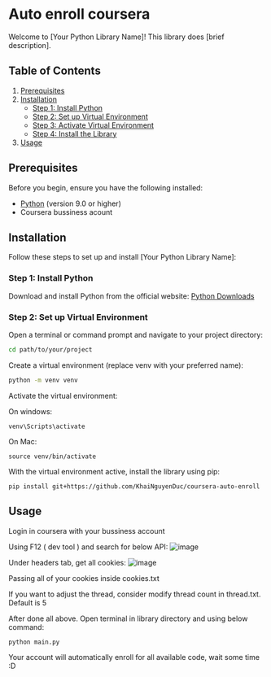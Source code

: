 # Auto enroll coursera

Welcome to [Your Python Library Name]! This library does [brief description].

## Table of Contents
1. [Prerequisites](#prerequisites)
2. [Installation](#installation)
   - [Step 1: Install Python](#step-1-install-python)
   - [Step 2: Set up Virtual Environment](#step-2-set-up-virtual-environment)
   - [Step 3: Activate Virtual Environment](#step-3-activate-virtual-environment)
   - [Step 4: Install the Library](#step-4-install-the-library)
3. [Usage](#usage)


## Prerequisites

Before you begin, ensure you have the following installed:

- [Python](https://www.python.org/downloads/) (version 9.0 or higher)
- Coursera bussiness acount

## Installation

Follow these steps to set up and install [Your Python Library Name]:

### Step 1: Install Python

Download and install Python from the official website: [Python Downloads](https://www.python.org/downloads/)

### Step 2: Set up Virtual Environment

Open a terminal or command prompt and navigate to your project directory:

```bash
cd path/to/your/project
```

Create a virtual environment (replace venv with your preferred name):
```bash
python -m venv venv
```

Activate the virtual environment:

On windows:
```
venv\Scripts\activate
```

On Mac:
```
source venv/bin/activate
```

With the virtual environment active, install the library using pip:
```
pip install git+https://github.com/KhaiNguyenDuc/coursera-auto-enroll

```

## Usage

Login in coursera with your bussiness account

Using F12 ( dev tool ) and search for below API:
![image](https://github.com/KhaiNguyenDuc/coursera-auto-enroll/assets/71761537/b9a9f076-54b2-4c0a-82cf-e23f08ee6adf)

Under headers tab, get all cookies:
![image](https://github.com/KhaiNguyenDuc/coursera-auto-enroll/assets/71761537/849f2579-d6a8-4a2c-8b46-2d7aa7ab2f10)

Passing all of your cookies inside cookies.txt

If you want to adjust the thread, consider modify thread count in thread.txt. Default is 5

After done all above. Open terminal in library directory and using below command:

```
python main.py
```

Your account will automatically enroll for all available code, wait some time :D
